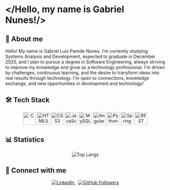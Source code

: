 # </Hello, my name is Gabriel Nunes!/>


## 📖 About me
Hello! My name is Gabriel Luis Parede Nunes. I'm currently studying Systems Analysis and Development, expected to graduate in December 2025, and I plan to pursue a degree in Software Engineering, always striving to improve my knowledge and grow as a technology professional. 
I'm driven by challenges, continuous learning, and the desire to transform ideas into real results through technology. I'm open to connections, knowledge exchange, and new opportunities in development and technology!

## 🛠️ Tech Stack
<p align="center">
  <img src="https://cdn.jsdelivr.net/gh/devicons/devicon/icons/c/c-original.svg"          width="40" alt="C"/>
  <img src="https://cdn.jsdelivr.net/gh/devicons/devicon/icons/html5/html5-original.svg"  width="40" alt="HTML5"/>
  <img src="https://cdn.jsdelivr.net/gh/devicons/devicon/icons/css3/css3-original.svg"     width="40" alt="CSS3"/>
  <img src="https://cdn.jsdelivr.net/gh/devicons/devicon/icons/javascript/javascript-original.svg" width="40" alt="JavaScript"/>
  <img src="https://cdn.jsdelivr.net/gh/devicons/devicon/icons/mysql/mysql-original.svg"    width="40" alt="MySQL"/>
  <img src="https://cdn.jsdelivr.net/gh/devicons/devicon/icons/angularjs/angularjs-original.svg" width="40" alt="Angular"/>
  <img src="https://cdn.jsdelivr.net/gh/devicons/devicon/icons/python/python-original.svg"   width="40" alt="Python"/>
  <img src="https://cdn.jsdelivr.net/gh/devicons/devicon/icons/spring/spring-original.svg"   width="40" alt="Spring Boot"/>
  <img src="https://cdn.jsdelivr.net/gh/devicons/devicon/icons/postman/postman-original.svg" width="40" alt="REST API"/>
</p>


## 📊 Statistics
<p align="center">
  <img src="https://github-readme-stats.vercel.app/api/top-langs/?username=gabrielluisnunes&layout=compact&theme=dark" alt="Top Langs"/>
</p>

## 🔗 Connect with me
<p align="center">
  <a href="https://www.linkedin.com/in/gabriel-luis-parede-nunes-b62724235">
    <img src="https://img.shields.io/badge/-LinkedIn-0A66C2?style=flat-square&logo=linkedin&logoColor=white" alt="LinkedIn"/>
  </a>
  &nbsp;
  <a href="https://github.com/gabrielluisnunes">
    <img src="https://img.shields.io/github/followers/gabrielluisnunes?label=Follow&style=social" alt="GitHub Followers"/>
  </a>
</p>
